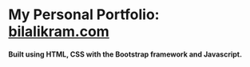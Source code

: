 # My Personal Portfolio: [bilalikram.com](http://bilalikram.com/)

#### Built using HTML, CSS with the Bootstrap framework and Javascript.
